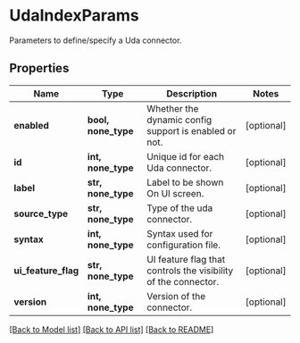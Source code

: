 # UdaIndexParams

Parameters to define/specify a Uda connector.

## Properties
Name | Type | Description | Notes
------------ | ------------- | ------------- | -------------
**enabled** | **bool, none_type** | Whether the dynamic config support is enabled or not. | [optional] 
**id** | **int, none_type** | Unique id for each Uda connector. | [optional] 
**label** | **str, none_type** | Label to be shown On UI screen. | [optional] 
**source_type** | **str, none_type** | Type of the uda connector. | [optional] 
**syntax** | **int, none_type** | Syntax used for configuration file. | [optional] 
**ui_feature_flag** | **str, none_type** | UI feature flag that controls the visibility of the connector. | [optional] 
**version** | **int, none_type** | Version of the connector. | [optional] 

[[Back to Model list]](../README.md#documentation-for-models) [[Back to API list]](../README.md#documentation-for-api-endpoints) [[Back to README]](../README.md)


